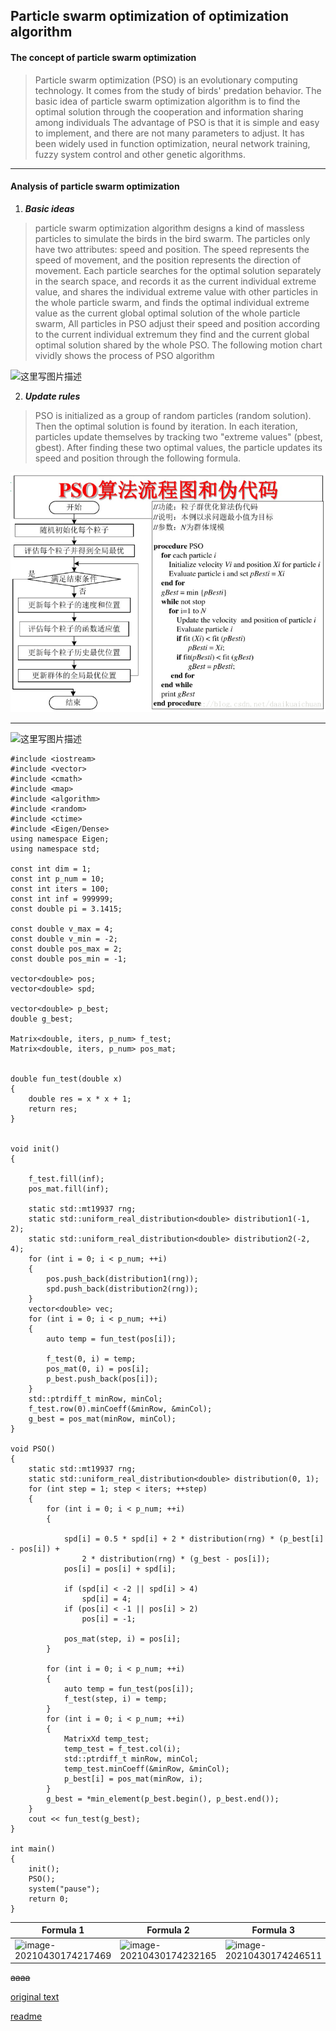 ## Particle swarm optimization of optimization algorithm



####  The concept of particle swarm optimization

> Particle swarm optimization (PSO) is an evolutionary computing technology. It comes from the study of birds' predation behavior. The basic idea of particle swarm optimization algorithm is to find the optimal solution through the cooperation and information sharing among individuals
> The advantage of PSO is that it is simple and easy to implement, and there are not many parameters to adjust. It has been widely used in function optimization, neural network training, fuzzy system control and other genetic algorithms.

---

####  Analysis of particle swarm optimization

1. ***Basic ideas***

> particle swarm optimization algorithm designs a kind of massless particles to simulate the birds in the bird swarm. The particles only have two attributes: speed and position. The speed represents the speed of movement, and the position represents the direction of movement. Each particle searches for the optimal solution separately in the search space, and records it as the current individual extreme value, and shares the individual extreme value with other particles in the whole particle swarm, and finds the optimal individual extreme value as the current global optimal solution of the whole particle swarm, All particles in PSO adjust their speed and position according to the current individual extremum they find and the current global optimal solution shared by the whole PSO. The following motion chart vividly shows the process of PSO algorithm

![这里写图片描述](https://img-blog.csdn.net/20180803102329735?watermark/2/text/aHR0cHM6Ly9ibG9nLmNzZG4ubmV0L2RhYWlrdWFpY2h1YW4=/font/5a6L5L2T/fontsize/400/fill/I0JBQkFCMA==/dissolve/70)

2. ***Update rules***

> PSO is initialized as a group of random particles (random solution). Then the optimal solution is found by iteration. In each iteration, particles update themselves by tracking two "extreme values" (pbest, gbest). After finding these two optimal values, the particle updates its speed and position through the following formula.

![picture](/111.png)

***

![这里写图片描述](https://img-blog.csdn.net/20180803100337670?watermark/2/text/aHR0cHM6Ly9ibG9nLmNzZG4ubmV0L2RhYWlrdWFpY2h1YW4=/font/5a6L5L2T/fontsize/400/fill/I0JBQkFCMA==/dissolve/70)

```
#include <iostream>
#include <vector>
#include <cmath>
#include <map>
#include <algorithm>
#include <random>
#include <ctime>
#include <Eigen/Dense>
using namespace Eigen;
using namespace std;

const int dim = 1;
const int p_num = 10;
const int iters = 100;
const int inf = 999999;
const double pi = 3.1415;

const double v_max = 4;
const double v_min = -2;
const double pos_max = 2;
const double pos_min = -1;

vector<double> pos;
vector<double> spd;

vector<double> p_best;
double g_best;

Matrix<double, iters, p_num> f_test;
Matrix<double, iters, p_num> pos_mat;


double fun_test(double x)
{
    double res = x * x + 1;
    return res;
}


void init()
{
   
    f_test.fill(inf);
    pos_mat.fill(inf);

    static std::mt19937 rng;
    static std::uniform_real_distribution<double> distribution1(-1, 2);
    static std::uniform_real_distribution<double> distribution2(-2, 4);
    for (int i = 0; i < p_num; ++i)
    {
        pos.push_back(distribution1(rng));
        spd.push_back(distribution2(rng));
    }
    vector<double> vec;
    for (int i = 0; i < p_num; ++i)
    {
        auto temp = fun_test(pos[i]);
    
        f_test(0, i) = temp;
        pos_mat(0, i) = pos[i];
        p_best.push_back(pos[i]);
    }
    std::ptrdiff_t minRow, minCol;
    f_test.row(0).minCoeff(&minRow, &minCol);
    g_best = pos_mat(minRow, minCol);
}

void PSO()
{
    static std::mt19937 rng;
    static std::uniform_real_distribution<double> distribution(0, 1);
    for (int step = 1; step < iters; ++step)
    {
        for (int i = 0; i < p_num; ++i)
        {
         
            spd[i] = 0.5 * spd[i] + 2 * distribution(rng) * (p_best[i] - pos[i]) +
                2 * distribution(rng) * (g_best - pos[i]);
            pos[i] = pos[i] + spd[i];
      
            if (spd[i] < -2 || spd[i] > 4)
                spd[i] = 4;
            if (pos[i] < -1 || pos[i] > 2)
                pos[i] = -1;
    
            pos_mat(step, i) = pos[i];
        }
      
        for (int i = 0; i < p_num; ++i)
        {
            auto temp = fun_test(pos[i]);
            f_test(step, i) = temp;
        }
        for (int i = 0; i < p_num; ++i)
        {
            MatrixXd temp_test;
            temp_test = f_test.col(i);
            std::ptrdiff_t minRow, minCol;
            temp_test.minCoeff(&minRow, &minCol);
            p_best[i] = pos_mat(minRow, i);
        }
        g_best = *min_element(p_best.begin(), p_best.end());
    }
    cout << fun_test(g_best);
}

int main()
{
    init();
    PSO();
    system("pause");
    return 0;
}
```

| Formula 1                                                    | Formula 2                                                    | Formula 3                                                    |
| ------------------------------------------------------------ | ------------------------------------------------------------ | ------------------------------------------------------------ |
| ![image-20210430174217469](C:\Users\fxx\AppData\Roaming\Typora\typora-user-images\image-20210430174217469.png) | ![image-20210430174232165](C:\Users\fxx\AppData\Roaming\Typora\typora-user-images\image-20210430174232165.png) | ![image-20210430174246511](C:\Users\fxx\AppData\Roaming\Typora\typora-user-images\image-20210430174246511.png) |

~~aaaa~~

[original text]([粒子群算法及其改进算法_算法小白，嘤嘤嘤的博客-CSDN博客_改进粒子群算法](https://blog.csdn.net/weixin_45307421/article/details/94043473?ops_request_misc=%7B%22request%5Fid%22%3A%22161976705516780264093497%22%2C%22scm%22%3A%2220140713.130102334.pc%5Fall.%22%7D&request_id=161976705516780264093497&biz_id=0&utm_medium=distribute.pc_search_result.none-task-blog-2~all~first_rank_v2~rank_v29-20-94043473.pc_search_result_cache&utm_term=算法))

[readme](/README.md)


